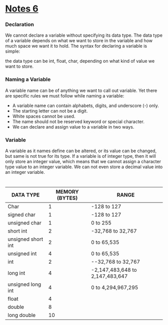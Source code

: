 # [Notes 6](https://codewithharry.com/videos/c-language-tutorials-in-hindi-6)


### Declaration
We cannot declare a variable without specifying its data type. The data type of a variable depends on what we want to store in the variable and how much space we want it to hold. The syntax for declaring a variable is simple:

the data type can be int, float, char, depending on what kind of value we want to store.

### Naming a Variable
A variable name can be of anything we want to call out variable. Yet there are specific rules we must follow while naming a variable: 

- A variable name can contain alphabets, digits, and underscore (-) only.
- The starting letter can not be a digit.
- White spaces cannot be used.
- The name should not be reserved keyword or special character.
- We can declare and assign value to a variable in two ways.

### Variable  
A variable as it names define can be altered, or its value can be changed, but same is not true for its type. If a variable is of integer type, then it will only store an integer value, which means that we cannot assign a character type value to an integer variable. We can not even store a decimal value into an integer variable.

 #
DATA TYPE | MEMORY (BYTES) | RANGE
--| -- | --
Char | 1 | -128 to 127
signed char | 1 | -128 to 127
unsigned char | 1 | 0 to 255
short int | 2 | -32,768 to 32,767
unsigned short int | 2 | 0 to 65,535
unsigned int | 4 | 0 to 65,535
int | 2 | --32,768 to 32,767
long int | 4 | -2,147,483,648 to 2,147,483,647
unsigned long int | 4 | 0 to 4,294,967,295
float | 4 | 
double | 8 | 
long double | 10 | 

